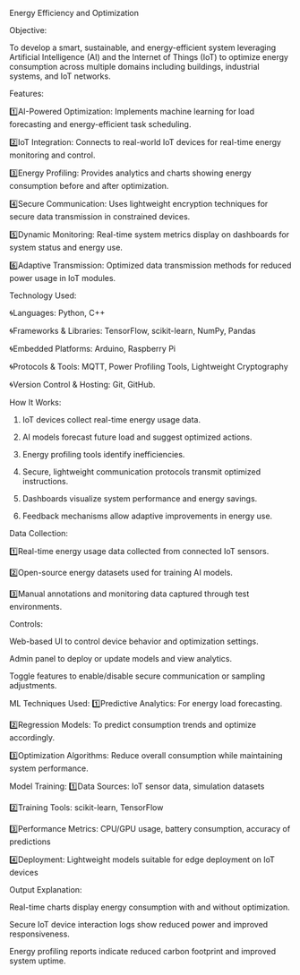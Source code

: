 Energy Efficiency and Optimization

Objective:

To develop a smart, sustainable, and energy-efficient system leveraging Artificial Intelligence (AI) and the Internet of Things (IoT) to optimize energy consumption across multiple domains including buildings, industrial systems, and IoT networks.

Features:

1️⃣AI-Powered Optimization: Implements machine learning for load forecasting and energy-efficient task scheduling.

2️⃣IoT Integration: Connects to real-world IoT devices for real-time energy monitoring and control.

3️⃣Energy Profiling: Provides analytics and charts showing energy consumption before and after optimization.

4️⃣Secure Communication: Uses lightweight encryption techniques for secure data transmission in constrained devices.

5️⃣Dynamic Monitoring: Real-time system metrics display on dashboards for system status and energy use.

6️⃣Adaptive Transmission: Optimized data transmission methods for reduced power usage in IoT modules.

Technology Used:

🌀Languages: Python, C++

🌀Frameworks & Libraries: TensorFlow, scikit-learn, NumPy, Pandas

🌀Embedded Platforms: Arduino, Raspberry Pi

🌀Protocols & Tools: MQTT, Power Profiling Tools, Lightweight Cryptography

🌀Version Control & Hosting: Git, GitHub.

How It Works:
1. IoT devices collect real-time energy usage data.

2. AI models forecast future load and suggest optimized actions.

3. Energy profiling tools identify inefficiencies.

4. Secure, lightweight communication protocols transmit optimized instructions.

5. Dashboards visualize system performance and energy savings.

6. Feedback mechanisms allow adaptive improvements in energy use.

Data Collection:

1️⃣Real-time energy usage data collected from connected IoT sensors.

2️⃣Open-source energy datasets used for training AI models.

3️⃣Manual annotations and monitoring data captured through test environments.

Controls:

Web-based UI to control device behavior and optimization settings.

Admin panel to deploy or update models and view analytics.

Toggle features to enable/disable secure communication or sampling adjustments.

ML Techniques Used:
1️⃣Predictive Analytics: For energy load forecasting.

2️⃣Regression Models: To predict consumption trends and optimize accordingly.

3️⃣Optimization Algorithms: Reduce overall consumption while maintaining system performance.

Model Training:
1️⃣Data Sources: IoT sensor data, simulation datasets

2️⃣Training Tools: scikit-learn, TensorFlow

3️⃣Performance Metrics: CPU/GPU usage, battery consumption, accuracy of predictions

4️⃣Deployment: Lightweight models suitable for edge deployment on IoT devices

Output Explanation:

Real-time charts display energy consumption with and without optimization.

Secure IoT device interaction logs show reduced power and improved responsiveness.

Energy profiling reports indicate reduced carbon footprint and improved system uptime.

